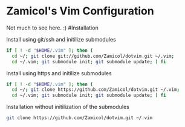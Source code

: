 Zamicol's Vim Configuration
============

Not much to see here. :)
#Installation

Install using git/ssh and initilize submodules
```sh
if [ ! -d "$HOME/.vim" ]; then ( 
  cd ~/; git clone git://github.com/Zamicol/dotvim.git ~/.vim; 
  cd ~/.vim; git submodule init; git submodule update; ) fi
```

Install using https and initilize submodules
```sh
if [ ! -d "$HOME/.vim" ]; then ( 
  cd ~/; git clone https://github.com/Zamicol/dotvim.git ~/.vim; 
  cd ~/.vim; git submodule init; git submodule update; ) fi
```



Installation without initilization of the submodules
```sh
git clone https://github.com/Zamicol/dotvim.git ~/.vim
```

